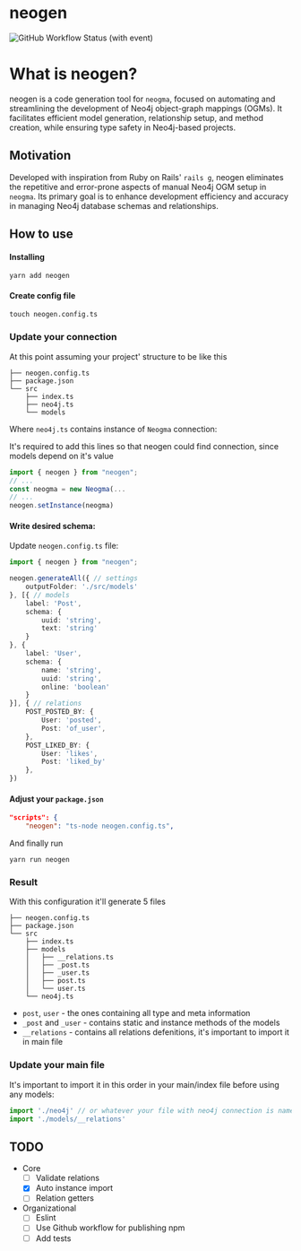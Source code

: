 # neogen

![GitHub Workflow Status (with event)](https://img.shields.io/github/actions/workflow/status/fulcanelly/neogen/tests)

# What is neogen?

neogen is a code generation tool for `neogma`, focused on automating and streamlining the development of Neo4j object-graph mappings (OGMs). It facilitates efficient model generation, relationship setup, and method creation, while ensuring type safety in Neo4j-based projects.

## Motivation

Developed with inspiration from Ruby on Rails' `rails g`, neogen eliminates the repetitive and error-prone aspects of manual Neo4j OGM setup in `neogma`. Its primary goal is to enhance development efficiency and accuracy in managing Neo4j database schemas and relationships.


## How to use

#### Installing

```shell
yarn add neogen
```

#### Create config file

```shell
touch neogen.config.ts

```

### Update your connection

At this point assuming your project' structure to be like this
```
├── neogen.config.ts
├── package.json
└── src
    ├── index.ts
    ├── neo4j.ts
    └── models
```

Where `neo4j.ts` contains instance of `Neogma` connection:

It's required to add this lines so that neogen could find connection, since models depend on it's value

```typescript
import { neogen } from "neogen";
// ...
const neogma = new Neogma(...
// ...
neogen.setInstance(neogma)

```

#### Write desired schema:

Update `neogen.config.ts` file:

```typescript
import { neogen } from "neogen";

neogen.generateAll({ // settings
    outputFolder: './src/models'
}, [{ // models
    label: 'Post',
    schema: {
        uuid: 'string',
        text: 'string'
    }
}, {
    label: 'User',
    schema: {
        name: 'string',
        uuid: 'string',
        online: 'boolean'
    }
}], { // relations
    POST_POSTED_BY: {
        User: 'posted',
        Post: 'of_user',
    },
    POST_LIKED_BY: {
        User: 'likes',
        Post: 'liked_by'
    },
})
```

#### Adjust your `package.json`

```json
"scripts": {
    "neogen": "ts-node neogen.config.ts",
```

And finally run

```shell
yarn run neogen
```

### Result

With this configuration it'll generate 5 files

```
├── neogen.config.ts
├── package.json
└── src
    ├── index.ts
    ├── models
    │   ├── __relations.ts
    │   ├── _post.ts
    │   ├── _user.ts
    │   ├── post.ts
    │   └── user.ts
    └── neo4j.ts

```

- `post`, `user` - the ones containing all type and meta information
- `_post` and `_user` - contains static and instance methods of the models
- `__relations` - contains all relations defenitions, it's important to import it in main file


### Update your main file

It's important to import it in this order in your main/index file before using any models:

```ts
import './neo4j' // or whatever your file with neo4j connection is named
import './models/__relations'
```


## TODO
- Core
     - [ ] Validate relations
     - [x] Auto instance import
     - [ ] Relation getters
- Organizational
     - [ ] Eslint
     - [ ] Use Github workflow for publishing npm
     - [ ] Add tests
